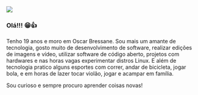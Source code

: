 ![](https://media-exp1.licdn.com/dms/image/C4D16AQE4GnTv3ecYug/profile-displaybackgroundimage-shrink_200_800/0?e=1600300800&v=beta&t=e4jhO8m6JAMV3B3n7V-Mgn0pGzEug5eQyBGeWnRaTm0)
-----------------
### Olá!!! 😁👍
Tenho 19 anos e moro em Oscar Bressane. Sou mais um amante de tecnologia, gosto muito de desenvolvimento de software, realizar edições de imagens e vídeo, utilizar software de código aberto, projetos com hardwares e nas horas vagas experimentar distros Linux. E além de tecnologia pratico alguns esportes com correr, andar de bicicleta, jogar bola, e em horas de lazer tocar violão, jogar e acampar em família. 

Sou curioso e sempre procuro aprender coisas novas! 
